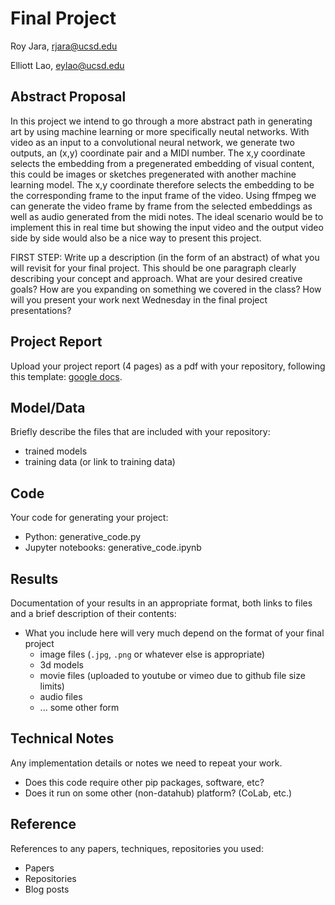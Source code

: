 # Final Project

Roy Jara, rjara@ucsd.edu

Elliott Lao, eylao@ucsd.edu

## Abstract Proposal

In this project we intend to go through a more abstract path in generating art by using machine learning or more specifically neutal networks. With video as an input to a convolutional neural network, we generate two outputs, an (x,y) coordinate pair and a MIDI number. The x,y coordinate selects the embedding from a pregenerated embedding of visual content, this could be images or sketches pregenerated with another machine learning model. The x,y coordinate therefore selects the embedding to be the corresponding frame to the input frame of the video. Using ffmpeg we can generate the video frame by frame from the selected embeddings as well as audio generated from the midi notes. The ideal scenario would be to implement this in real time but showing the input video and the output video side by side would also be a nice way to present this project. 

FIRST STEP: Write up a description (in the form of an abstract) of what you will revisit for your final project. This should be one paragraph clearly describing your concept and approach. What are your desired creative goals? How are you expanding on something we covered in the class? How will you present your work next Wednesday in the final project presentations? 

## Project Report

Upload your project report (4 pages) as a pdf with your repository, following this template: [google docs](https://docs.google.com/document/d/133H59WZBmH6MlAgFSskFLMQITeIC5d9b2iuzsOfa4E8/edit?usp=sharing).

## Model/Data

Briefly describe the files that are included with your repository:
- trained models
- training data (or link to training data)

## Code

Your code for generating your project:
- Python: generative_code.py
- Jupyter notebooks: generative_code.ipynb

## Results

Documentation of your results in an appropriate format, both links to files and a brief description of their contents:
- What you include here will very much depend on the format of your final project
  - image files (`.jpg`, `.png` or whatever else is appropriate)
  - 3d models
  - movie files (uploaded to youtube or vimeo due to github file size limits)
  - audio files
  - ... some other form

## Technical Notes

Any implementation details or notes we need to repeat your work. 
- Does this code require other pip packages, software, etc?
- Does it run on some other (non-datahub) platform? (CoLab, etc.)

## Reference

References to any papers, techniques, repositories you used:
- Papers
- Repositories
- Blog posts
